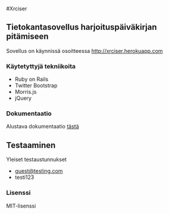 #Xrciser


Tietokantasovellus harjoituspäiväkirjan pitämiseen
---------------------

Sovellus on käynnissä osoitteessa http://xrciser.herokuapp.com

### Käytetyttyjä tekniikoita
* Ruby on Rails
* Twitter Bootstrap
* Morris.js
* jQuery

### Dokumentaatio
Alustava dokumentaatio [tästä](https://github.com/mikaelsn/ducking-tsoha/blob/master/xrciser.pdf?raw=true)

## Testaaminen
Yleiset testaustunnukset
* guest@testing.com
* testi123

### Lisenssi
MIT-lisenssi
